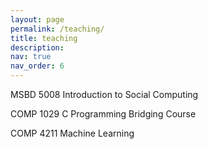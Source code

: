 ```yaml
---
layout: page
permalink: /teaching/
title: teaching
description: 
nav: true
nav_order: 6
---
```


MSBD 5008 Introduction to Social Computing

COMP 1029 C Programming Bridging Course

COMP 4211 Machine Learning

